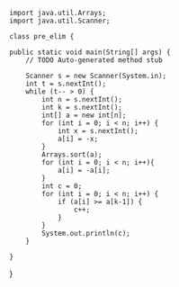     import java.util.Arrays;
    import java.util.Scanner;

    class pre_elim {

	public static void main(String[] args) {
		// TODO Auto-generated method stub

		Scanner s = new Scanner(System.in);
		int t = s.nextInt();
		while (t-- > 0) {
			int n = s.nextInt();
			int k = s.nextInt();
			int[] a = new int[n];
			for (int i = 0; i < n; i++) {
				int x = s.nextInt();
				a[i] = -x;
			}
			Arrays.sort(a);
			for (int i = 0; i < n; i++){
				a[i] = -a[i];
			}
			int c = 0;
			for (int i = 0; i < n; i++) {
				if (a[i] >= a[k-1]) {
					c++;
				}
			}
			System.out.println(c);
		}

	}

}
